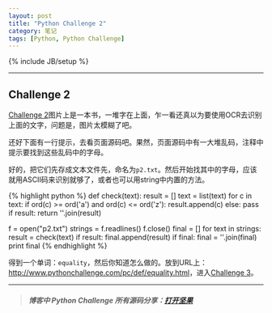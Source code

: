 ```yaml
---
layout: post
title: "Python Challenge 2"
category: 笔记
tags: [Python, Python Challenge]
---
```

{% include JB/setup %}

---

## Challenge 2

[Challenge 2][]图片上是一本书，一堆字在上面，乍一看还真以为要使用OCR去识别上面的文字，问题是，图片太模糊了吧。

还好下面有一行提示，去看页面源码吧。果然，页面源码中有一大堆乱码，注释中提示要找到这些乱码中的字母。

好的，把它们先存成文本文件先，命名为`p2.txt`。然后开始找其中的字母，应该就用ASCII码来识别就够了，或者也可以用string中内置的方法。

{% highlight python %}
def check(text):
    result = []
    text = list(text)
    for c in text:
        if ord(c) >= ord('a') and ord(c) <= ord('z'):
            result.append(c)
        else:
            pass
    if result:
        return ''.join(result)

f = open("p2.txt")
strings = f.readlines()
f.close()
final = []
for text in strings:
    result = check(text)
    if result:
        final.append(result)
if final:
    final = ''.join(final)
    print final
{% endhighlight %}

得到一个单词：`equality`，然后你知道怎么做的。放到URL上：<http://www.pythonchallenge.com/pc/def/equality.html>，进入[Challenge 3][]。

---

>##### 博客中 Python Challenge 所有源码分享：[打开坚果](https://jianguoyun.com/c/sd/120e4/3c67fa5987bff9fd)

[Challenge 2]: http://www.pythonchallenge.com/pc/def/ocr.html
[Challenge 3]: http://www.pythonchallenge.com/pc/def/equality.html